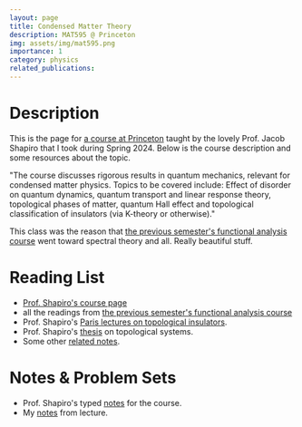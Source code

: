 ```yaml
---
layout: page
title: Condensed Matter Theory
description: MAT595 @ Princeton
img: assets/img/mat595.png
importance: 1
category: physics
related_publications: 
---
```


# Description
This is the page for <a href="https://registrar.princeton.edu/course-offerings/course-details?term=1244&courseid=012999">a course at Princeton</a> taught by the lovely Prof. Jacob Shapiro that I took during Spring 2024. Below is the course description and some resources about the topic.

"The course discusses rigorous results in quantum mechanics, relevant for condensed matter physics. Topics to be covered include: Effect of disorder on quantum dynamics, quantum transport and linear response theory, topological phases of matter, quantum Hall effect and topological classification of insulators (via K-theory or otherwise)."

This class was the reason that <a href="/_projects/functional.md">the previous semester's functional analysis course</a> went toward spectral theory and all. Really beautiful stuff.

# Reading List
- <a href="https://web.math.princeton.edu/~shapiro/teaching.html">Prof. Shapiro's course page </a>
- all the readings from <a href="/_projects/functional.md">the previous semester's functional analysis course</a>
- Prof. Shapiro's <a href="https://web.math.princeton.edu/~js129/PDFs/paris_top_insul_july_2022.pdf">Paris lectures on topological insulators</a>.
- Prof. Shapiro's <a href="https://web.math.princeton.edu/~js129/PDFs/jacob_shapiro_phd_thesis_online_nov_1st_2018.pdf">thesis</a> on topological systems.
- Some other <a href="https://web.math.princeton.edu/~js129/PDFs/Top_SSP_Lecture_Notes.pdf">related notes</a>.

# Notes & Problem Sets
- Prof. Shapiro's typed <a href="https://web.math.princeton.edu/~js129/PDFs/teaching/MAT595_spring_2024/MAT595_PHY508_Lecture_Notes.pdf">notes</a> for the course.
- My <a href="/assets/pdf/mat595/notes.pdf">notes</a> from lecture.
